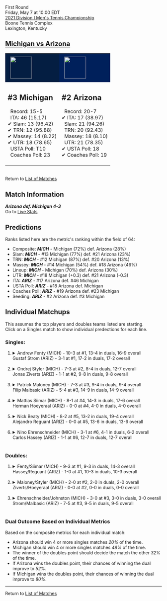 First Round  
Friday, May 7 at 10:00 EDT  
[2021 Division I Men's Tennis Championship](../index.md)  
Boone Tennis Complex  
Lexington, Kentucky  
## [Michigan vs Arizona](https://www.ncaa.com/game/5833388)  

<table><tr style="background-color: #d9d9d9 !important"><td style="background-color: #041E42 !important"><img src="https://www.ncaa.com/sites/default/files/images/logos/schools/m/michigan.70.png" width="70" height="70" style="padding: 8px;" /></td><td style="background-color: #00205B !important"><img src="https://www.ncaa.com/sites/default/files/images/logos/schools/a/arizona.70.png" width="70" height="70" style="padding: 8px;" /></td></tr><tr>
<td>  

<h2>#3 Michigan</h2>  
&nbsp; Record: 15-5<br>  
&nbsp; ITA: 46 (15.17)<br>  
&#10004; Slam: 13 (96.42)<br>  
&#10004; TRN: 12 (95.88)<br>  
&#10004; Massey: 14 (8.22)<br>  
&#10004; UTR: 18 (78.65)<br>  
&nbsp; USTA Poll: T10<br>  
&nbsp; Coaches Poll: 23<br>  
<br>  

</td>
<td>  

<h2>#2 Arizona</h2>  
&nbsp; Record: 20-7<br>  
&#10004; ITA: 17 (38.97)<br>  
&nbsp; Slam: 21 (94.26)<br>  
&nbsp; TRN: 20 (92.43)<br>  
&nbsp; Massey: 18 (8.10)<br>  
&nbsp; UTR: 21 (78.35)<br>  
&#10004; USTA Poll: 18<br>  
&#10004; Coaches Poll: 19<br>  
<br>  

</td>
</tr></table>  


<br>Return to [List of Matches](../index.md)  

## Match Information  
***Arizona def. Michigan 4-3***  
Go to [Live Stats](http://www.sidearmstats.com/ukentucky/tennis/xlive.htm)  

## Predictions  

Ranks listed here are the metric's ranking within the field of 64:  
- Composite: ***MICH*** - Michigan (72%) def. Arizona (28%)  
- Slam: ***MICH*** - #13 Michigan (77%) def. #21 Arizona (23%)  
- TRN: ***MICH*** - #12 Michigan (87%) def. #20 Arizona (13%)  
- Massey: ***MICH*** - #14 Michigan (54%) def. #18 Arizona (46%)  
- Lineup: ***MICH*** - Michigan (70%) def. Arizona (30%)  
- UTR: ***MICH*** - #18 Michigan (+0.3) def. #21 Arizona (-0.3)  
- ITA: ***ARIZ*** - #17 Arizona def. #46 Michigan  
- USTA Poll: ***ARIZ*** - #18 Arizona def. Michigan  
- Coaches Poll: ***ARIZ*** - #19 Arizona def. #23 Michigan  
- Seeding: ***ARIZ*** - #2 Arizona def. #3 Michigan  

## Individual Matchups  
This assumes the top players and doubles teams listed are starting.  
Click on a Singles match to show individual predections for each line.  

### Singles:  

<ol>
<li><details>
<summary markdown="span">Andrew Fenty (MICH) - 10-3 at #1, 13-4 in duals, 16-9 overall<br>Gustaf Strom (ARIZ) - 3-1 at #1, 17-2 in duals, 17-2 overall</summary>
<h4>Predictions</h4><ul>
<li>Composite: <b><i>ARIZ</i></b> - Strom (64%) def. Fenty (36%)</li>  
<li>Slam: <b><i>MICH</i></b> - Fenty (55%) def. Strom (45%)</li>  
<li>TRN: <b><i>ARIZ</i></b> - Strom (87%) def. Fenty (13%)</li>  
<li>Massey: <b><i>ARIZ</i></b> - Strom (57%) def. Fenty (43%)</li>  
<li>UTR: <b><i>ARIZ</i></b> - Strom (69%) def. Fenty (31%)</li>  
<li>ITA: <b><i>ARIZ</i></b> - Strom (17.40) def. Fenty (1.71)</li>  
</ul>
</details>&nbsp;</li>
<li><details>
<summary markdown="span">Ondrej Styler (MICH) - 7-3 at #2, 8-4 in duals, 12-7 overall<br>Jonas Ziverts (ARIZ) - 1-1 at #2, 9-8 in duals, 9-8 overall</summary>
<h4>Predictions</h4><ul>
<li>Composite: <b><i>MICH</i></b> - Styler (62%) def. Ziverts (38%)</li>  
<li>Slam: <b><i>MICH</i></b> - Styler (53%) def. Ziverts (47%)</li>  
<li>TRN: <b><i>MICH</i></b> - Styler (54%) def. Ziverts (46%)</li>  
<li>Massey: <b><i>MICH</i></b> - Styler (68%) def. Ziverts (32%)</li>  
<li>UTR: <b><i>MICH</i></b> - Styler (75%) def. Ziverts (25%)</li>  
<li>ITA: <b><i>ARIZ</i></b> - Ziverts (7.58) def. Styler (2.60)</li>  
</ul>
</details>&nbsp;</li>
<li><details>
<summary markdown="span">Patrick Maloney (MICH) - 7-3 at #3, 9-4 in duals, 9-4 overall<br>Filip Malbasic (ARIZ) - 5-4 at #3, 14-9 in duals, 14-9 overall</summary>
<h4>Predictions</h4><ul>
<li>Composite: <b><i>ARIZ</i></b> - Malbasic (57%) def. Maloney (43%)</li>  
<li>Slam: <b><i>ARIZ</i></b> - Malbasic (53%) def. Maloney (47%)</li>  
<li>TRN: <b><i>ARIZ</i></b> - Malbasic (64%) def. Maloney (36%)</li>  
<li>Massey: <b><i>ARIZ</i></b> - Malbasic (57%) def. Maloney (43%)</li>  
<li>UTR: <b><i>ARIZ</i></b> - Malbasic (53%) def. Maloney (47%)</li>  
<li>ITA: <b><i>ARIZ</i></b> - Malbasic (2.36) def. Maloney (2.15)</li>  
</ul>
</details>&nbsp;</li>
<li><details>
<summary markdown="span">Mattias Siimar (MICH) - 8-1 at #4, 14-3 in duals, 17-6 overall<br>Herman Hoeyeraal (ARIZ) - 0-0 at #4, 4-0 in duals, 4-0 overall</summary>
<h4>Predictions</h4><ul>
<li>Composite: <b><i>MICH</i></b> - Siimar (94%) def. Hoeyeraal (6%)</li>  
<li>Slam: <b><i>MICH</i></b> - Siimar (99%) def. Hoeyeraal (1%)</li>  
<li>TRN: <b><i>MICH</i></b> - Siimar (99%) def. Hoeyeraal (1%)</li>  
<li>Massey: <b><i>MICH</i></b> - Siimar (79%) def. Hoeyeraal (21%)</li>  
<li>UTR: <b><i>MICH</i></b> - Siimar (99%) def. Hoeyeraal (1%)</li>  
<li>ITA: <b><i>MICH</i></b> - Siimar (2.45) def. Hoeyeraal (2.40)</li>  
</ul>
</details>&nbsp;</li>
<li><details>
<summary markdown="span">Nick Beaty (MICH) - 8-2 at #5, 13-2 in duals, 19-4 overall<br>Alejandro Reguant (ARIZ) - 0-0 at #5, 13-6 in duals, 13-6 overall</summary>
<h4>Predictions</h4><ul>
<li>Composite: <b><i>MICH</i></b> - Beaty (51%) def. Reguant (49%)</li>  
<li>Slam: <b><i>ARIZ</i></b> - Reguant (55%) def. Beaty (45%)</li>  
<li>TRN: <b><i>MICH</i></b> - Beaty (65%) def. Reguant (35%)</li>  
<li>Massey: <b><i>MICH</i></b> - Beaty (66%) def. Reguant (34%)</li>  
<li>UTR: <b><i>ARIZ</i></b> - Reguant (70%) def. Beaty (30%)</li>  
<li>ITA: <b><i>ARIZ</i></b> - Reguant (2.55) def. Beaty (2.52)</li>  
</ul>
</details>&nbsp;</li>
<li><details>
<summary markdown="span">Nino Ehrenschneider (MICH) - 3-1 at #6, 4-1 in duals, 6-2 overall<br>Carlos Hassey (ARIZ) - 1-1 at #6, 12-7 in duals, 12-7 overall</summary>
<h4>Predictions</h4><ul>
<li>Composite: <b><i>MICH</i></b> - Ehrenschneider (57%) def. Hassey (43%)</li>  
<li>Slam: <b><i>MICH</i></b> - Ehrenschneider (51%) def. Hassey (49%)</li>  
<li>TRN: <b><i>MICH</i></b> - Ehrenschneider (65%) def. Hassey (35%)</li>  
<li>Massey: <b><i>MICH</i></b> - Ehrenschneider (58%) def. Hassey (42%)</li>  
<li>UTR: <b><i>MICH</i></b> - Ehrenschneider (56%) def. Hassey (44%)</li>  
<li>ITA: <b><i>MICH</i></b> - Ehrenschneider (2.63) def. Hassey (1.70)</li>  
</ul>
</details>&nbsp;</li>
</ol>

### Doubles:  

<ol>
<li><details>
<summary markdown="span">Fenty/Siimar (MICH) - 9-3 at #1, 9-3 in duals, 14-3 overall<br>Hassey/Reguant (ARIZ) - 1-0 at #1, 10-3 in duals, 10-3 overall</summary>
<br>Sorry, we don't have any metrics for this match
</details>&nbsp;</li>
<li><details>
<summary markdown="span">Maloney/Styler (MICH) - 2-0 at #2, 2-0 in duals, 2-0 overall<br>Ziverts/Hoeyeraal (ARIZ) - 0-0 at #2, 0-0 in duals, 0-0 overall</summary>
<br>Sorry, we don't have any metrics for this match
</details>&nbsp;</li>
<li><details>
<summary markdown="span">Ehrenschneider/Johnston (MICH) - 3-0 at #3, 3-0 in duals, 3-0 overall<br>Strom/Malbasic (ARIZ) - 7-5 at #3, 9-5 in duals, 9-5 overall</summary>
<br>Sorry, we don't have any metrics for this match
</details>&nbsp;</li>
</ol>

### Dual Outcome Based on Individual Metrics  
  
Based on the composite metrics for each individual match:  
- Arizona should win 4 or more singles matches *20%* of the time.  
- Michigan should win 4 or more singles matches *48%* of the time.  
- The winner of the doubles point should decide the match the other *32%* of the time.  
- If Arizona wins the doubles point, their chances of winning the dual improve to *52%*.  
- If Michigan wins the doubles point, their chances of winning the dual improve to *80%*.  
  
------

Return to [List of Matches](../index.md)  
